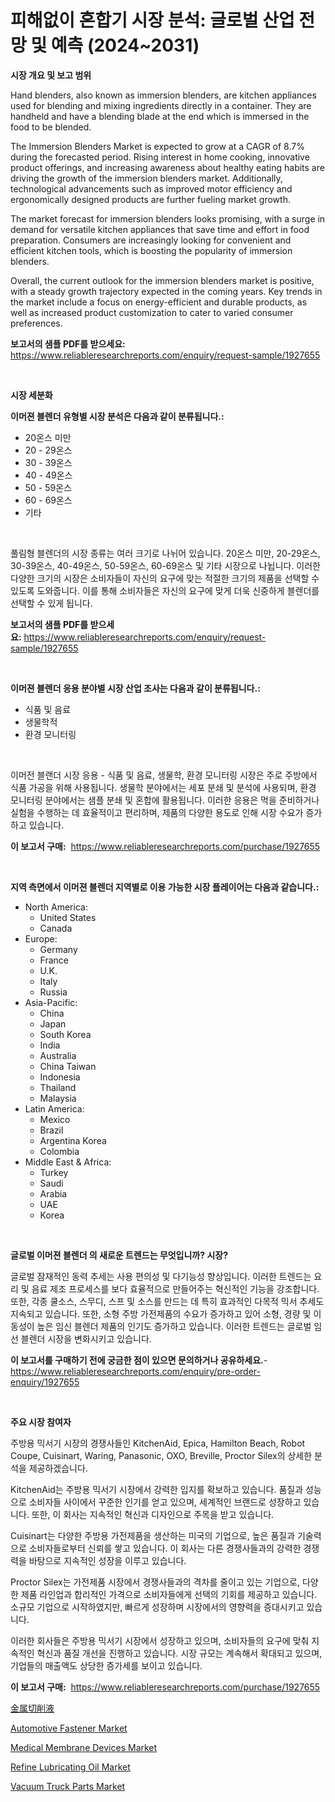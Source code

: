 <p><h1>피해없이 혼합기 시장 분석: 글로벌 산업 전망 및 예측 (2024~2031)</h1></p><p><strong>시장 개요 및 보고 범위</strong></p>
<p><p>Hand blenders, also known as immersion blenders, are kitchen appliances used for blending and mixing ingredients directly in a container. They are handheld and have a blending blade at the end which is immersed in the food to be blended.</p><p>The Immersion Blenders Market is expected to grow at a CAGR of 8.7% during the forecasted period. Rising interest in home cooking, innovative product offerings, and increasing awareness about healthy eating habits are driving the growth of the immersion blenders market. Additionally, technological advancements such as improved motor efficiency and ergonomically designed products are further fueling market growth.</p><p>The market forecast for immersion blenders looks promising, with a surge in demand for versatile kitchen appliances that save time and effort in food preparation. Consumers are increasingly looking for convenient and efficient kitchen tools, which is boosting the popularity of immersion blenders.</p><p>Overall, the current outlook for the immersion blenders market is positive, with a steady growth trajectory expected in the coming years. Key trends in the market include a focus on energy-efficient and durable products, as well as increased product customization to cater to varied consumer preferences.</p></p>
<p><strong>보고서의 샘플 PDF를 받으세요:</strong> <a href="https://www.reliableresearchreports.com/enquiry/request-sample/1927655">https://www.reliableresearchreports.com/enquiry/request-sample/1927655</a></p>
<p>&nbsp;</p>
<p><strong>시장 세분화</strong></p>
<p><strong>이머젼 블렌더 유형별 시장 분석은 다음과 같이 분류됩니다.:</strong></p>
<p><ul><li>20온스 미만</li><li>20 - 29온스</li><li>30 - 39온스</li><li>40 - 49온스</li><li>50 - 59온스</li><li>60 - 69온스</li><li>기타</li></ul></p>
<p>&nbsp;</p>
<p><p>풀림형 블렌더의 시장 종류는 여러 크기로 나뉘어 있습니다. 20온스 미만, 20-29온스, 30-39온스, 40-49온스, 50-59온스, 60-69온스 및 기타 시장으로 나뉩니다. 이러한 다양한 크기의 시장은 소비자들이 자신의 요구에 맞는 적절한 크기의 제품을 선택할 수 있도록 도와줍니다. 이를 통해 소비자들은 자신의 요구에 맞게 더욱 신중하게 블렌더를 선택할 수 있게 됩니다.</p></p>
<p><strong>보고서의 샘플 PDF를 받으세요:</strong>&nbsp;<a href="https://www.reliableresearchreports.com/enquiry/request-sample/1927655">https://www.reliableresearchreports.com/enquiry/request-sample/1927655</a></p>
<p>&nbsp;</p>
<p><strong> 이머젼 블렌더 응용 분야별 시장 산업 조사는 다음과 같이 분류됩니다.:</strong></p>
<p><ul><li>식품 및 음료</li><li>생물학적</li><li>환경 모니터링</li></ul></p>
<p>&nbsp;</p>
<p><p>이머전 블랜더 시장 응용 - 식품 및 음료, 생물학, 환경 모니터링 시장은 주로 주방에서 식품 가공을 위해 사용됩니다. 생물학 분야에서는 세포 분쇄 및 분석에 사용되며, 환경 모니터링 분야에서는 샘플 분쇄 및 혼합에 활용됩니다. 이러한 응용은 먹을 준비하거나 실험을 수행하는 데 효율적이고 편리하며, 제품의 다양한 용도로 인해 시장 수요가 증가하고 있습니다.</p></p>
<p><strong>이 보고서 구매:</strong>&nbsp; <a href="https://www.reliableresearchreports.com/purchase/1927655">https://www.reliableresearchreports.com/purchase/1927655</a></p>
<p>&nbsp;</p>
<p><strong>지역 측면에서 이머젼 블렌더 지역별로 이용 가능한 시장 플레이어는 다음과 같습니다.:</strong></p>
<p><ul>
    <li>
        North America:
        <ul>
            <li>United States</li>
            <li>Canada</li>
        </ul>
    </li>
    <li>
        Europe:
        <ul>
            <li>Germany</li>
            <li>France</li>
            <li>U.K.</li>
            <li>Italy</li>
            <li>Russia</li>
        </ul>
    </li>
    <li>
        Asia-Pacific:
        <ul>
            <li>China</li>
            <li>Japan</li>
            <li>South Korea</li>
            <li>India</li>
            <li>Australia</li>
            <li>China Taiwan</li>
            <li>Indonesia</li>
            <li>Thailand</li>
            <li>Malaysia</li>
        </ul>
    </li>
    <li>
        Latin America:
        <ul>
            <li>Mexico</li>
            <li>Brazil</li>
            <li>Argentina Korea</li>
            <li>Colombia</li>
        </ul>
    </li>
    <li>
        Middle East & Africa:
        <ul>
            <li>Turkey</li>
            <li>Saudi</li>
            <li>Arabia</li>
            <li>UAE</li>
            <li>Korea</li>
        </ul>
    </li>
    </ul></p>
<p>&nbsp;</p>
<p><strong>글로벌 이머젼 블렌더 의 새로운 트렌드는 무엇입니까? 시장?</strong></p>
<p><p>글로벌 잠재적인 동력 추세는 사용 편의성 및 다기능성 향상입니다. 이러한 트렌드는 요리 및 음료 제조 프로세스를 보다 효율적으로 만들어주는 혁신적인 기능을 강조합니다. 또한, 각종 쿨소스, 스무디, 스프 및 소스를 만드는 데 특히 효과적인 다목적 믹서 추세도 지속되고 있습니다. 또한, 소형 주방 가전제품의 수요가 증가하고 있어 소형, 경량 및 이동성이 높은 임신 블렌더 제품의 인기도 증가하고 있습니다. 이러한 트렌드는 글로벌 임선 블렌더 시장을 변화시키고 있습니다.</p></p>
<p><strong>이 보고서를 구매하기 전에 궁금한 점이 있으면 문의하거나 공유하세요.</strong>- <a href="https://www.reliableresearchreports.com/enquiry/pre-order-enquiry/1927655">https://www.reliableresearchreports.com/enquiry/pre-order-enquiry/1927655</a></p>
<p>&nbsp;</p>
<p><strong>주요 시장 참여자</strong></p>
<p><p>주방용 믹서기 시장의 경쟁사들인 KitchenAid, Epica, Hamilton Beach, Robot Coupe, Cuisinart, Waring, Panasonic, OXO, Breville, Proctor Silex의 상세한 분석을 제공하겠습니다.</p><p>KitchenAid는 주방용 믹서기 시장에서 강력한 입지를 확보하고 있습니다. 품질과 성능으로 소비자들 사이에서 꾸준한 인기를 얻고 있으며, 세계적인 브랜드로 성장하고 있습니다. 또한, 이 회사는 지속적인 혁신과 디자인으로 주목을 받고 있습니다.</p><p>Cuisinart는 다양한 주방용 가전제품을 생산하는 미국의 기업으로, 높은 품질과 기술력으로 소비자들로부터 신뢰를 쌓고 있습니다. 이 회사는 다른 경쟁사들과의 강력한 경쟁력을 바탕으로 지속적인 성장을 이루고 있습니다.</p><p>Proctor Silex는 가전제품 시장에서 경쟁사들과의 격차를 줄이고 있는 기업으로, 다양한 제품 라인업과 합리적인 가격으로 소비자들에게 선택의 기회를 제공하고 있습니다. 소규모 기업으로 시작하였지만, 빠르게 성장하며 시장에서의 영향력을 증대시키고 있습니다.</p><p>이러한 회사들은 주방용 믹서기 시장에서 성장하고 있으며, 소비자들의 요구에 맞춰 지속적인 혁신과 품질 개선을 진행하고 있습니다. 시장 규모는 계속해서 확대되고 있으며, 기업들의 매출액도 상당한 증가세를 보이고 있습니다.</p></p>
<p><strong>이 보고서 구매:</strong>&nbsp;&nbsp;<a href="https://www.reliableresearchreports.com/purchase/1927655">https://www.reliableresearchreports.com/purchase/1927655</a></p>
<p><p><a href="https://medium.com/@dioncollins8227/%E9%87%91%E5%B1%9E%E5%88%87%E5%89%8A%E6%B6%B2%E5%B8%82%E5%A0%B4%E8%AA%BF%E6%9F%BB%E3%83%AC%E3%83%9D%E3%83%BC%E3%83%88-%E3%81%9D%E3%81%AE%E6%AD%B4%E5%8F%B2%E3%81%8A%E3%82%88%E3%81%B32031%E5%B9%B4%E3%81%8B%E3%82%892031%E5%B9%B4%E3%81%BE%E3%81%A7%E3%81%AE%E4%BA%88%E6%B8%AC-880cffa85f5f">金属切削液</a></p><p><a href="https://github.com/singletonthaxterkelliehr2df/Market-Research-Report-List-1/blob/main/automotive-fastener-market.md">Automotive Fastener Market</a></p><p><a href="https://view.publitas.com/reportprime-1/medical-membrane-devices-market-research-report-unlocks-analysis-on-the-market-financial-status-market-size-and-market-revenue-upto-2030/">Medical Membrane Devices Market</a></p><p><a href="https://issuu.com/reportprime-2/docs/refine-lubricating-oil-market-size-2030.pptx">Refine Lubricating Oil Market</a></p><p><a href="https://spotless-saver-8fd.notion.site/Vacuum-Truck-Parts-Market-Size-Growth-Outlook-from-2024-to-2031-projecting-at-Market-s-Trends-Anal-33a6298ff5114d3389964ac3afe5f34f">Vacuum Truck Parts Market</a></p></p>
